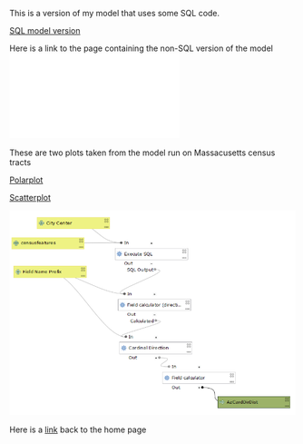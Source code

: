 This is a version of my model that uses some SQL code.

[SQL model version](SQL_Az_Model.model3)

Here is a link to the page containing the non-SQL version of the model
![first_model](qgisModel.md)

These are two plots taken from the model run on Massacusetts census tracts

[Polarplot](polar.html)

[Scatterplot](Scat.html)

![Capture of the SQL Model in Edit Mode](model_sql.PNG)


Here is a [link](index.md) back to the home page
